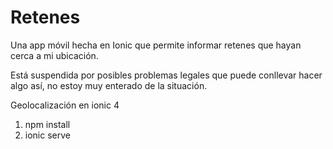 # Retenes

Una app móvil hecha en Ionic que permite informar retenes que hayan cerca a mi ubicación.

Está suspendida por posibles problemas legales que puede conllevar hacer algo así, no estoy muy enterado de la situación.

Geolocalización en ionic 4


1. npm install
2. ionic serve
